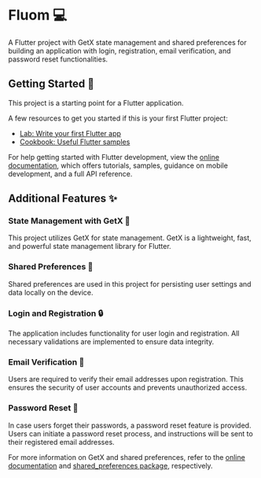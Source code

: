 # Fluom 💻

A Flutter project with GetX state management and shared preferences for building an application with login, registration, email verification, and password reset functionalities.

## Getting Started 🚀

This project is a starting point for a Flutter application.

A few resources to get you started if this is your first Flutter project:

- [Lab: Write your first Flutter app](https://docs.flutter.dev/get-started/codelab)
- [Cookbook: Useful Flutter samples](https://docs.flutter.dev/cookbook)

For help getting started with Flutter development, view the [online documentation](https://docs.flutter.dev/), which offers tutorials, samples, guidance on mobile development, and a full API reference.

## Additional Features ✨

### State Management with GetX 🔄

This project utilizes GetX for state management. GetX is a lightweight, fast, and powerful state management library for Flutter.

### Shared Preferences 🔄

Shared preferences are used in this project for persisting user settings and data locally on the device.

### Login and Registration 🔒

The application includes functionality for user login and registration. All necessary validations are implemented to ensure data integrity.

### Email Verification 📧

Users are required to verify their email addresses upon registration. This ensures the security of user accounts and prevents unauthorized access.

### Password Reset 🔑

In case users forget their passwords, a password reset feature is provided. Users can initiate a password reset process, and instructions will be sent to their registered email addresses.

For more information on GetX and shared preferences, refer to the [online documentation](https://docs.getx.dev/) and [shared_preferences package](https://pub.dev/packages/shared_preferences), respectively.
